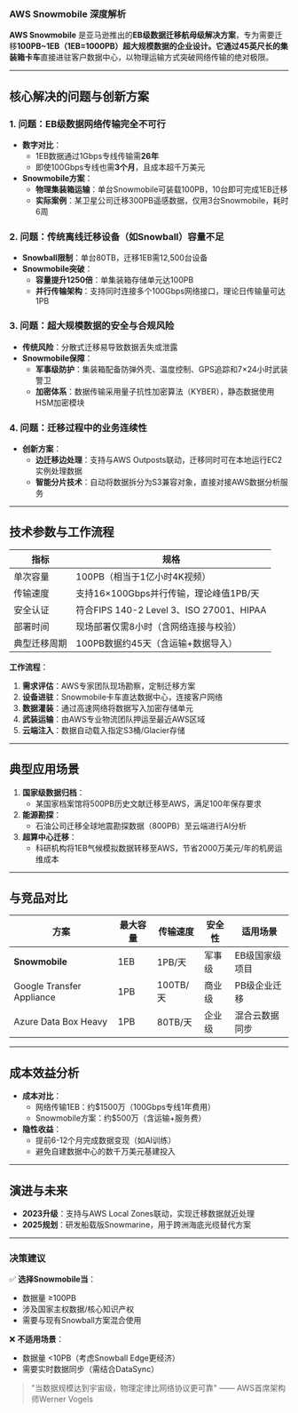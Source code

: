 ### **AWS Snowmobile 深度解析**
**AWS Snowmobile** 是亚马逊推出的**EB级数据迁移航母级解决方案**，专为需要迁移**100PB~1EB（1EB=1000PB）**超大规模数据的企业设计。它通过**45英尺长的集装箱卡车**直接进驻客户数据中心，以物理运输方式突破网络传输的绝对极限。

---

## **核心解决的问题与创新方案**

### **1. 问题：EB级数据网络传输完全不可行**
- **数字对比**：
    - 1EB数据通过1Gbps专线传输需**26年**
    - 即使100Gbps专线也需**3个月**，且成本超千万美元
- **Snowmobile方案**：
    - **物理集装箱运输**：单台Snowmobile可装载100PB，10台即可完成1EB迁移
    - **实际案例**：某卫星公司迁移300PB遥感数据，仅用3台Snowmobile，耗时6周

### **2. 问题：传统离线迁移设备（如Snowball）容量不足**
- **Snowball限制**：单台80TB，迁移1EB需12,500台设备
- **Snowmobile突破**：
    - **容量提升1250倍**：单集装箱存储单元达100PB
    - **并行传输架构**：支持同时连接多个100Gbps网络接口，理论日传输量可达1PB

### **3. 问题：超大规模数据的安全与合规风险**
- **传统风险**：分散式迁移易导致数据丢失或泄露
- **Snowmobile保障**：
    - **军事级防护**：集装箱配备防弹外壳、温度控制、GPS追踪和7×24小时武装警卫
    - **加密体系**：数据传输采用量子抗性加密算法（KYBER），静态数据使用HSM加密模块

### **4. 问题：迁移过程中的业务连续性**
- **创新方案**：
    - **边迁移边处理**：支持与AWS Outposts联动，迁移同时可在本地运行EC2实例处理数据
    - **智能分片技术**：自动将数据拆分为S3兼容对象，直接对接AWS数据分析服务

---

## **技术参数与工作流程**
| **指标**         | **规格**                                                                 |
|------------------|-------------------------------------------------------------------------|
| 单次容量        | 100PB（相当于1亿小时4K视频）                                           |
| 传输速度        | 支持16×100Gbps并行传输，理论峰值1PB/天                                 |
| 安全认证        | 符合FIPS 140-2 Level 3、ISO 27001、HIPAA                              |
| 部署时间        | 现场部署仅需8小时（含网络连接与校验）                                   |
| 典型迁移周期    | 100PB数据约45天（含运输+数据导入）                                     |

**工作流程**：
1. **需求评估**：AWS专家团队现场勘察，定制迁移方案
2. **设备进驻**：Snowmobile卡车直达数据中心，连接客户网络
3. **数据灌装**：通过高速网络将数据写入加密存储单元
4. **武装运输**：由AWS专业物流团队押运至最近AWS区域
5. **云端注入**：数据自动载入指定S3桶/Glacier存储

---

## **典型应用场景**
1. **国家级数据归档**：
    - 某国家档案馆将500PB历史文献迁移至AWS，满足100年保存要求
2. **能源勘探**：
    - 石油公司迁移全球地震勘探数据（800PB）至云端进行AI分析
3. **超算中心迁移**：
    - 科研机构将1EB气候模拟数据转移至AWS，节省2000万美元/年的机房运维成本

---

## **与竞品对比**
| **方案**         | 最大容量   | 传输速度    | 安全性       | 适用场景                |  
|------------------|-----------|------------|-------------|-----------------------|  
| **Snowmobile**   | 1EB       | 1PB/天     | 军事级       | EB级国家级项目         |  
| Google Transfer Appliance | 1PB    | 100TB/天  | 商业级       | PB级企业迁移          |  
| Azure Data Box Heavy      | 1PB      | 80TB/天    | 企业级       | 混合云数据同步        |  

---

## **成本效益分析**
- **成本对比**：
    - 网络传输1EB：约$1500万（100Gbps专线1年费用）
    - Snowmobile方案：约$500万（含运输+服务费）
- **隐性收益**：
    - 提前6-12个月完成数据变现（如AI训练）
    - 避免自建数据中心的数千万美元基建投入

---

## **演进与未来**
- **2023升级**：支持与AWS Local Zones联动，实现迁移数据就近处理
- **2025规划**：研发船载版Snowmarine，用于跨洲海底光缆替代方案

---

### **决策建议**
✅ **选择Snowmobile当**：
- 数据量 ≥100PB
- 涉及国家主权数据/核心知识产权
- 需要与现有Snowball方案混合使用

❌ **不适用场景**：
- 数据量 <10PB（考虑Snowball Edge更经济）
- 需要实时数据同步（需结合DataSync）

> "当数据规模达到宇宙级，物理定律比网络协议更可靠" —— AWS首席架构师Werner Vogels